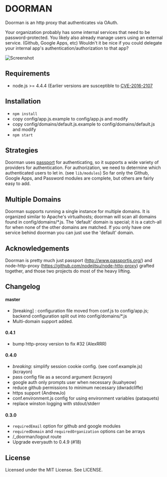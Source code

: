 DOORMAN
=======

Doorman is an http proxy that authenticates via OAuth.

Your organization probably has some internal services that need to be
password-protected.  You likely also already manage users using an external
service. (Github, Google Apps, etc)  Wouldn't it be nice if you could
delegate your internal app's authentication/authorization to that app?

![Screenshot](http://cl.ly/253L0I1S2i190X3m1M1Q/Image%202012.01.15%204:15:52%20AM.png)

Requirements
------------

 * node.js >= 4.4.4 (Earlier versions are susceptible to [CVE-2016-2107](https://cve.mitre.org/cgi-bin/cvename.cgi?name=CVE-2016-2107)


Installation
------------

  * `npm install`
  * copy config/app.js.example to config/app.js and modify
  * copy config/domains/default.js.example to config/domains/default.js and modify
  * `npm start`


Strategies
----------

Doorman uses [passport](http://www.passportjs.org/) for authenticating,
so it supports a wide variety of providers for authentication.  For authorization,
we need to determine which authenticated users to let in. (see `lib/modules`) So
far only the Github, Google Apps, and Password modules are complete, but others are
fairly easy to add.


Multiple Domains
----------------

Doorman supports running a single instance for multiple domains.  It is organized
similar to Apache's virtualhosts; doorman will scan all domains found in
config/domains/*.js. The 'default' domain is special; it is a catch-all for when
none of the other domains are matched.  If you only have one service behind doorman
you can just use the 'default' domain.


Acknowledgements
----------------

Doorman is pretty much just passport (http://www.passportjs.org/) and
node-http-proxy (https://github.com/nodejitsu/node-http-proxy) grafted together,
and those two projects do most of the heavy lifting.


Changelog
---------

#### master

  * [breaking] : configuration file moved from conf.js to config/app.js; backend
    configuration split out into config/domains/*.js
  * Multi-domain support added.

#### 0.4.1
  * bump http-proxy version to fix #32 (AlexRRR)

#### 0.4.0
  * _breaking_: simplify session cookie config. (see conf.example.js) (kcrayon)
  * pass config file as a second argument (kcrayon)
  * google auth only prompts user when necessary (kuahyeow)
  * reduce github permissions to minimum necessary (dwradcliffe)
  * https support (AndrewJo)
  * conf.environment.js config for using environment variables (pataquets)
  * replace winston logging with stdout/stderr

#### 0.3.0

  * `requiredEmail` option for github and google modules
  * `requiredDomain` and `requiredOrganization` options can be arrays
  * /_doorman/logout route
  * Upgrade everyauth to 0.4.9 (#18)

License
-------

Licensed under the MIT License. See LICENSE.
